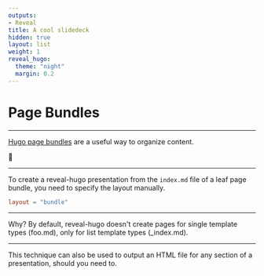 ```yaml
---
outputs:
- Reveal
title: A cool slidedeck
hidden: true
layout: list
weight: 1
reveal_hugo:
  theme: "night"
  margin: 0.2
---
```


# Page Bundles

---

[Hugo page bundles](https://gohugo.io/content-management/page-bundles/) are a useful way to organize content.

:rocket:

---

To create a reveal-hugo presentation from the `index.md` file of a leaf page bundle, you need to specify the layout manually.

```toml
layout = "bundle"
```

---

Why? By default, reveal-hugo doesn't create pages for single template types (foo.md), only for list template types (_index.md).

---

This technique can also be used to output an HTML file for any section of a presentation, should you need to.
